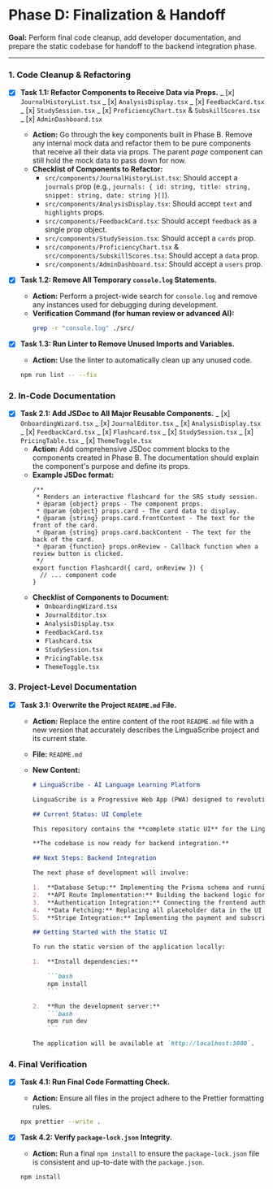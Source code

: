 # Phase D: Finalization & Handoff

**Goal:** Perform final code cleanup, add developer documentation, and prepare the static codebase for handoff to the backend integration phase.

---

### 1. Code Cleanup & Refactoring

- [x] **Task 1.1: Refactor Components to Receive Data via Props.**
      _ [x] `JournalHistoryList.tsx`
      _ [x] `AnalysisDisplay.tsx`
      _ [x] `FeedbackCard.tsx`
      _ [x] `StudySession.tsx`
      _ [x] `ProficiencyChart.tsx` & `SubskillScores.tsx`
      _ [x] `AdminDashboard.tsx`

  - **Action:** Go through the key components built in Phase B. Remove any internal mock data and refactor them to be pure components that receive all their data via props. The parent _page_ component can still hold the mock data to pass down for now.
  - **Checklist of Components to Refactor:**
    - `src/components/JournalHistoryList.tsx`: Should accept a `journals` prop (e.g., `journals: { id: string, title: string, snippet: string, date: string }[]`).
    - `src/components/AnalysisDisplay.tsx`: Should accept `text` and `highlights` props.
    - `src/components/FeedbackCard.tsx`: Should accept `feedback` as a single prop object.
    - `src/components/StudySession.tsx`: Should accept a `cards` prop.
    - `src/components/ProficiencyChart.tsx` & `src/components/SubskillScores.tsx`: Should accept a `data` prop.
    - `src/components/AdminDashboard.tsx`: Should accept a `users` prop.

- [x] **Task 1.2: Remove All Temporary `console.log` Statements.**

  - **Action:** Perform a project-wide search for `console.log` and remove any instances used for debugging during development.
  - **Verification Command (for human review or advanced AI):**
    ```bash
    grep -r "console.log" ./src/
    ```

- [x] **Task 1.3: Run Linter to Remove Unused Imports and Variables.**
  - **Action:** Use the linter to automatically clean up any unused code.
  ```bash
  npm run lint -- --fix
  ```

### 2. In-Code Documentation

- [x] **Task 2.1: Add JSDoc to All Major Reusable Components.**
      _ [x] `OnboardingWizard.tsx`
      _ [x] `JournalEditor.tsx`
      _ [x] `AnalysisDisplay.tsx`
      _ [x] `FeedbackCard.tsx`
      _ [x] `Flashcard.tsx`
      _ [x] `StudySession.tsx`
      _ [x] `PricingTable.tsx`
      _ [x] `ThemeToggle.tsx`
  - **Action:** Add comprehensive JSDoc comment blocks to the components created in Phase B. The documentation should explain the component's purpose and define its props.
  - **Example JSDoc format:**
    ```tsx
    /**
     * Renders an interactive flashcard for the SRS study session.
     * @param {object} props - The component props.
     * @param {object} props.card - The card data to display.
     * @param {string} props.card.frontContent - The text for the front of the card.
     * @param {string} props.card.backContent - The text for the back of the card.
     * @param {function} props.onReview - Callback function when a review button is clicked.
     */
    export function Flashcard({ card, onReview }) {
      // ... component code
    }
    ```
  - **Checklist of Components to Document:**
    - `OnboardingWizard.tsx`
    - `JournalEditor.tsx`
    - `AnalysisDisplay.tsx`
    - `FeedbackCard.tsx`
    - `Flashcard.tsx`
    - `StudySession.tsx`
    - `PricingTable.tsx`
    - `ThemeToggle.tsx`

### 3. Project-Level Documentation

- [x] **Task 3.1: Overwrite the Project `README.md` File.**

  - **Action:** Replace the entire content of the root `README.md` file with a new version that accurately describes the LinguaScribe project and its current state.
  - **File:** `README.md`
  - **New Content:**

    ````markdown
    # LinguaScribe - AI Language Learning Platform

    LinguaScribe is a Progressive Web App (PWA) designed to revolutionize language learning by shifting the focus from passive consumption to active creation.

    ## Current Status: UI Complete

    This repository contains the **complete static UI** for the LinguaScribe application. All pages, components, and user flows have been built out visually using placeholder data. The application is fully styled, themeable (light/dark mode), and responsive.

    **The codebase is now ready for backend integration.**

    ## Next Steps: Backend Integration

    The next phase of development will involve:

    1.  **Database Setup:** Implementing the Prisma schema and running the initial database migration.
    2.  **API Route Implementation:** Building the backend logic for all API routes (`/api/journal`, `/api/analyze`, etc.).
    3.  **Authentication Integration:** Connecting the frontend auth forms to Supabase Auth.
    4.  **Data Fetching:** Replacing all placeholder data in the UI with live data from the API using a library like React Query.
    5.  **Stripe Integration:** Implementing the payment and subscription logic.

    ## Getting Started with the Static UI

    To run the static version of the application locally:

    1.  **Install dependencies:**

        ```bash
        npm install
        ```

    2.  **Run the development server:**
        ```bash
        npm run dev
        ```

    The application will be available at `http://localhost:3000`.
    ````

### 4. Final Verification

-   [x] **Task 4.1: Run Final Code Formatting Check.**

  - **Action:** Ensure all files in the project adhere to the Prettier formatting rules.

  ```bash
  npx prettier --write .
  ```

-   [x] **Task 4.2: Verify `package-lock.json` Integrity.**
  - **Action:** Run a final `npm install` to ensure the `package-lock.json` file is consistent and up-to-date with the `package.json`.
  ```bash
  npm install
  ```
